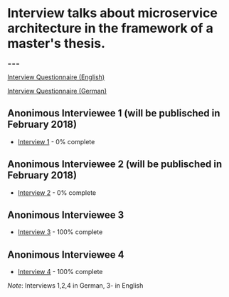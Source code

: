 # Interview talks about microservice architecture in the framework of a master's thesis.

===

[Interview Questionnaire (English)](questionnaire_english.md)

[Interview Questionnaire (German)](questionnaire_german.md)

## Anonimous Interviewee 1 (will be publisched in February 2018)
- [Interview 1](interview1.md) - 0% complete

## Anonimous Interviewee 2 (will be publisched in February 2018)
- [Interview 2](interview2.md) - 0% complete

## Anonimous Interviewee 3
- [Interview 3](interview3.md) - 100% complete

## Anonimous Interviewee 4
- [Interview 4](interview4.md) - 100% complete

_Note_: Interviews 1,2,4 in German, 3- in English
